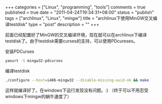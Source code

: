 +++
categories = ["Linux", "programming", "tools"]
comments = true
published = true
date = "2011-04-24T19:34:31+08:00"
status = "publish"
tags = ["archlinux", "Linux", "mingw"]
title = "archlinux下使用MinGW交叉编译testdisk"
type = "post"
description = ""
+++


前面已经配置好了MinGW的交叉编译环境，现在就可以在archlinux下编译testdisk了。由于testdisk需要curses的支持，可以使用PDcureses。

安装PDCurses

```sh
yaourt -S mingw32-pdcurses
```

编译testdisk

```sh
./configure --host=i486-mingw32 --disable-missing-uuid-ok && make
```

这样就编译好了。在windows下运行发现没有问题。:) （终于可以不用忍受windows下mingw的蜗牛速度了）
<!--more-->